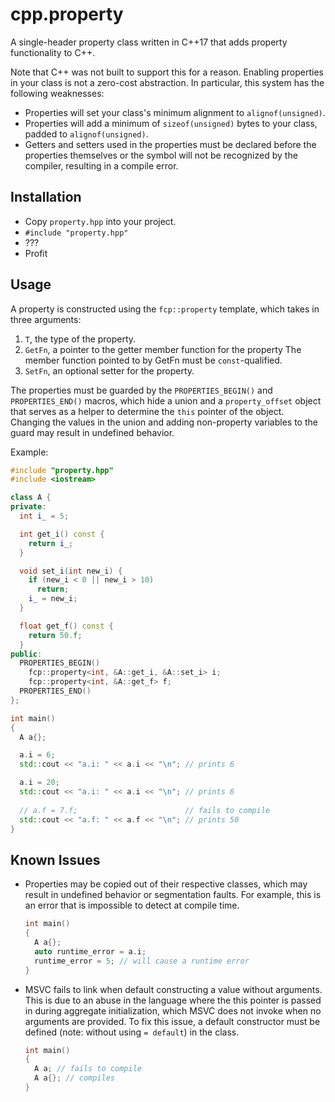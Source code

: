 # cpp.property

A single-header property class written in C++17 that adds property functionality
to C++.

Note that C++ was not built to support this for a reason. Enabling properties in
your class is not a zero-cost abstraction. In particular, this system has the
following weaknesses:
* Properties will set your class's minimum alignment to `alignof(unsigned)`.
* Properties will add a minimum of `sizeof(unsigned)` bytes to your class, 
  padded to `alignof(unsigned)`.
* Getters and setters used in the properties must be declared before the 
  properties themselves or the symbol will not be recognized by the compiler,
  resulting in a compile error.

## Installation
* Copy `property.hpp` into your project.
* `#include "property.hpp"`
* ???
* Profit

## Usage
A property is constructed using the `fcp::property` template, which takes in
three arguments:
1. `T`, the type of the property.
2. `GetFn`, a pointer to the getter member function for the property
   The member function pointed to by GetFn must be `const`-qualified.
3. `SetFn`, an optional setter for the property.

The properties must be guarded by the `PROPERTIES_BEGIN()` and 
`PROPERTIES_END()` macros, which hide a union and a `property_offset` object 
that serves as a helper to determine the `this` pointer of the object. 
Changing the values in the union and adding non-property variables to the 
guard may result in undefined behavior.

Example:
```cpp
#include "property.hpp"
#include <iostream>

class A {
private:
  int i_ = 5;

  int get_i() const {
    return i_;
  }

  void set_i(int new_i) {
    if (new_i < 0 || new_i > 10)
      return;
    i_ = new_i;
  }

  float get_f() const {
    return 50.f;
  }
public:
  PROPERTIES_BEGIN()
    fcp::property<int, &A::get_i, &A::set_i> i;
    fcp::property<int, &A::get_f> f;
  PROPERTIES_END()
};

int main()
{
  A a{};

  a.i = 6;
  std::cout << "a.i: " << a.i << "\n"; // prints 6

  a.i = 20;
  std::cout << "a.i: " << a.i << "\n"; // prints 6
  
  // a.f = 7.f;                        // fails to compile
  std::cout << "a.f: " << a.f << "\n"; // prints 50
}
```

## Known Issues
* Properties may be copied out of their respective classes, which may result in
  undefined behavior or segmentation faults. For example, this is an error that
  is impossible to detect at compile time.
  ```cpp
  int main()
  {
    A a{};
    auto runtime_error = a.i; 
    runtime_error = 5; // will cause a runtime error
  }
  ```

* MSVC fails to link when default constructing a value without arguments.
  This is due to an abuse in the language where the this pointer is passed in
  during aggregate initialization, which MSVC does not invoke when no arguments
  are provided. To fix this issue, a default constructor must be defined (note:
  without using `= default`) in the class.

  ```cpp
  int main()
  {
    A a; // fails to compile
    A a{}; // compiles
  }
  ```
